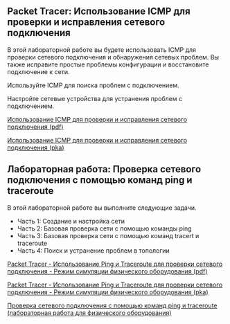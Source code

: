 <!-- verified: agorbachev 03.05.2022 -->

<!-- 13.3.1 -->
## Packet Tracer: Использование ICMP для проверки и исправления сетевого подключения

В этой лабораторной работе вы будете использовать ICMP для проверки сетевого подключения и обнаружения сетевых проблем. Вы также исправите простые проблемы конфигурации и восстановите подключение к сети.

Используйте ICMP для поиска проблем с подключением.

Настройте сетевые устройства для устранения проблем с подключением.

[Использование ICMP для проверки и исправления сетевого подключения (pdf)](./assets/13.3.1-packet-tracer---use-icmp-to-test-and-correct-network-connectivity.pdf)

[Использование ICMP для проверки и исправления сетевого подключения (pka)](./assets/13.3.1-packet-tracer---use-icmp-to-test-and-correct-network-connectivity.pka)

<!-- 13.3.2 -->
## Лабораторная работа: Проверка сетевого подключения с помощью команд ping и traceroute

В этой лабораторной работе вы выполните следующие задачи.
* Часть 1: Создание и настройка сети
* Часть 2: Базовая проверка сети с помощью команды ping
* Часть 3: Базовая проверка сети с помощью команд tracert и traceroute
* Часть 4: Поиск и устранение проблем в топологии

[Packet Tracer - Использование Ping и Traceroute для проверки сетевого подключения - Режим симуляции физического оборудования (pdf)](./assets/13.3.2-packet-tracer---use-ping-and-traceroute-to-test-network-connectivity---physical-mode.pdf)

[Packet Tracer - Использование Ping и Traceroute для проверки сетевого подключения - Режим симуляции физического оборудования (pka)](./assets/13.3.2-packet-tracer---use-ping-and-traceroute-to-test-network-connectivity---physical-mode.pka)

 

[Проверка сетевого подключения с помощью команд ping и traceroute (лабораторная работа для физического оборудования)](./assets/13.3.2-lab---use-ping-and-traceroute-to-test-network-connectivity.pdf)


